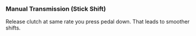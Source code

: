 ### Manual Transmission (Stick Shift)

Release clutch at same rate you press pedal down. That leads to smoother shifts.